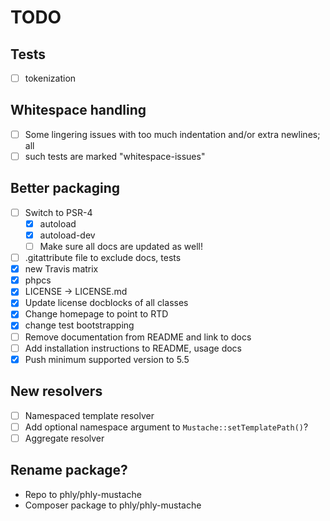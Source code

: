 # TODO

## Tests 

- [ ] tokenization

## Whitespace handling
- [ ] Some lingering issues with too much indentation and/or extra newlines; all
- [ ] such tests are marked "whitespace-issues"

## Better packaging

- [ ] Switch to PSR-4
    - [X] autoload
    - [X] autoload-dev
    - [ ] Make sure all docs are updated as well!
- [ ] .gitattribute file to exclude docs, tests
- [X] new Travis matrix
- [X] phpcs
- [X] LICENSE -> LICENSE.md
- [X] Update license docblocks of all classes
- [X] Change homepage to point to RTD
- [X] change test bootstrapping
- [ ] Remove documentation from README and link to docs
- [ ] Add installation instructions to README, usage docs
- [X] Push minimum supported version to 5.5

## New resolvers

- [ ] Namespaced template resolver
- [ ] Add optional namespace argument to `Mustache::setTemplatePath()`?
- [ ] Aggregate resolver

## Rename package?

- Repo to phly/phly-mustache
- Composer package to phly/phly-mustache
